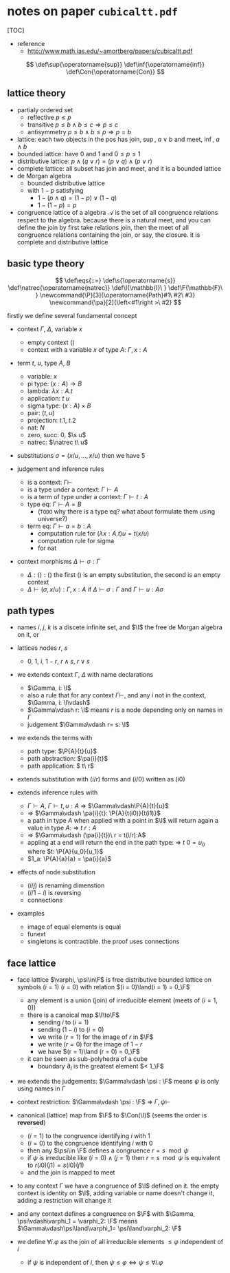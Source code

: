 
# notes on paper `cubicaltt.pdf`

[TOC]


* reference
	* http://www.math.ias.edu/~amortberg/papers/cubicaltt.pdf

$$
\def\sup{\operatorname{sup}}
\def\inf{\operatorname{inf}}
\def\Con{\operatorname{Con}}
$$





## lattice theory

* partialy ordered set
	* reflective $p \leq p$
	* transitive $p \leq b\land b\leq c\Rightarrow p \leq c$
	* antisymmetry $p \leq b\land b\leq p \Rightarrow p = b$
* lattice: each two objects in the pos has join, $\sup$, $a\lor b$ and meet, $\inf$, $a\land b$
* bounded lattice: have $0$ and $1$ and $0 \leq p \leq 1$
* distributive lattice: $p \land (q \lor r) = (p\lor q)\land (p \lor r)$
* complete lattice: all subset has join and meet, and it is a bounded lattice
* de Morgan algebra
	* bounded distributive lattice
	* with $1 -p$ satisfying
		* $1-(p\land q) = (1-p)\lor(1-q)$
		* $1-(1-p) = p$
* congruence lattice of a algebra $\mathcal{A}$ is the set of all congruence relations respect to the algebra. because there is a natural meet, and you can define the join by first take relations join, then the meet of all congruence relations containing the join, or say, the closure. it is complete and distributive lattice

 
## basic type theory

$$
\def\eqs{::=}
\def\s{\operatorname{s}}
\def\natrec{\operatorname{natrec}}
\def\I{\mathbb{I}\ }
\def\F{\mathbb{F}\ }
\newcommand{\P}[3]{\operatorname{Path}#1\ #2\ #3}
\newcommand{\pa}[2]{\left<#1\right >\ #2}
$$

firstly we define several fundamental concept

* context $\Gamma$, $\Delta$, variable $x$
  * empty context $()$
  * context with a variable $x$ of type $A$: $\Gamma, x: A$

* term $t$, $u$, type $A$, $B$
  * variable: $x$
  * pi type: $(x: A) \to B$
  * lambda: $\lambda x : A. t$
  * application: $t\ u$
  * sigma type: $(x: A)\times B$
  * pair: $(t, u)$
  * projection: $t.1$, $t.2$
  * nat: $N$
  * zero, succ: $0$, $\s u$
  * natrec: $\natrec t\ u$

* substitutions $\sigma=(x/u, ...,x/u)$
then we have 5

* judgement and inference rules
  * is a context: $\Gamma\vdash$
  * is a type under a context: $\Gamma\vdash A$
  * is a term of type under a context: $\Gamma\vdash t: A$
  * type eq: $\Gamma\vdash A = B$
    * (`TODO` why there is a type eq? what about formulate them using universe?)
  * term eq: $\Gamma\vdash a = b: A$
	  * computation rule for $(\lambda x: A. t) u = t(x/u)$
	  * computation rule for sigma
	  * for nat

* context morphisms $\Delta\vdash \sigma: \Gamma$
	* $\Delta: () : ()$ the first $()$ is an empty substitution, the second is an empty context
	* $\Delta\vdash (\sigma, x/u): \Gamma, x: A$ if $\Delta\vdash \sigma: \Gamma$ and $\Gamma\vdash u: A\sigma$

## path types

* names $i$, $j$, $k$ is a discete infinite set, and $\I$ the free de Morgan algebra on it, or
* lattices nodes $r$, $s$
	* $0$, $1$, $i$, $1- r$, $r\land s$, $r\lor s$
* we extends context $\Gamma$, $\Delta$ with name declarations
	* $\Gamma, i: \I$
	*  also a rule that for any context $\Gamma\vdash$, and any $i$ not in the context, $\Gamma, i: \I\vdash$
	* $\Gamma\vdash r: \I$ means $r$ is a node depending only on names in $\Gamma$
	* judgement $\Gamma\vdash r= s: \I$
* we extends the terms with
	* path type: $\P{A}{t}{u}$
	* path abstraction: $\pa{i}{t}$
	* path application: $ t\ r$

* extends substitution with $(i/r)$ forms and $(i/0)$ written as $(i0)$

* extends inference rules with
	* $\Gamma\vdash A$, $\Gamma\vdash t, u: A$ $\Rightarrow$ $\Gamma\vdash\P{A}{t}{u}$
	* $\Rightarrow$ $\Gamma\vdash \pa{i}{t}: \P{A}{t(i0)}{t(i1)}$
	* a path in type $A$ when applied with a point in $\I$ will return again a value in type $A$: $\Rightarrow$ $t\ r : A$
	* $\Rightarrow$ $\Gamma\vdash (\pa{i}{t})\ r = t(i/r):A$
	* appling at a end will return the end in the path type: $\Rightarrow$ $t\ 0 = u_0$ where $t: \P{A}{u_0}{u_1}$
	* $1_a: \P{A}{a}{a} = \pa{i}{a}$

* effects of node substitution
	* $(i/j)$ is renaming dimenstion
	* $(i/1-i)$ is reversing
	* connections
* examples
	* image of equal elements is equal
	* funext
	* singletons is contractible. the proof uses connections

## face lattice

* face lattice $\varphi, \psi\in\F$ is free distributive bounded lattice on symbols $(i = 1)$ $(i= 0)$ with relation $(i = 0)\land(i = 1) = 0_\F$
	* any element is a union (join) of irreducible element (meets of $(i = 1, 0)$)
	* there is a canoical map $\I\to\F$
		* sending $i$ to $(i = 1)$
		* sending $(1-i)$ to $(i= 0)$
		* we write $(r = 1)$ for the image of $r$ in $\F$
		* we write $(r = 0)$ for the image of $1-r$
		* we have $(r = 1)\land (r = 0) = 0_\F$
	* it can be seen as sub-polyhedra of a cube
		* boundary $\partial _I$ is the greatest element $< 1_\F$

* we extends the judgements: $\Gamma\vdash \psi : \F$ means $\psi$ is only using names in $\Gamma$
* context restriction: $\Gamma\vdash \psi : \F$ $\Rightarrow$ $\Gamma, \psi\vdash$

* canonical (lattice) map from $\F$ to $\Con(\I)$ (seems the order is **reversed**)
	* $(i = 1)$ to the congruence identifying $i$ with $1$
	* $(i = 0)$ to the congruence identifying $i$ with $0$
	* then any $\psi\in \F$ defines a congruence $r = s\mod{\psi}$
	* if $\psi$ is irreducible like $(i = 0)\land(j = 1)$ then $r = s\mod{\psi}$ is equivalent to $r(i0)(j1) = s(i0)(j1)$
	* and the join is mapped to meet
* to any context $\Gamma$ we have a congruence of $\I$ defined on it. the empty context is identity on $\I$, adding variable or name doesn't change it, adding a restriction will change it
* and any context defines a congruence on $\F$  with $\Gamma, \psi\vdash\varphi_1 = \varphi_2: \F$ means $\Gamma\vdash\psi\land\varphi_1= \psi\land\varphi_2: \F$
* we define $\forall i .\varphi$ as the join of all irreducible elements $\leq \varphi$ independent of $i$
	* if $\psi$ is independent of $i$, then $\psi \leq \varphi \iff \psi\leq \forall i.\varphi$